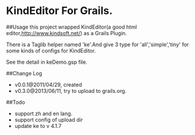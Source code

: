 KindEditor For Grails.
===================

##Usage
this project wrapped KindEditor(a good html editor,http://www.kindsoft.net/) as a Grails Plugin.

There is a Taglib helper named 'ke'.And give 3 type for 'all','simple','tiny' for some kinds of configs for KindEditor.

See the detail in keDemo.gsp file.

##Change Log
- v0.0.1@2011/04/29, created
- v0.3.0@2013/06/11, try to upload to grails.org.

##Todo
- support zh and en lang.
- support config of upload dir
- update ke to v 4.1.7